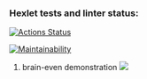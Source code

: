 ### Hexlet tests and linter status:
[![Actions Status](https://github.com/seenerve/frontend-project-44/workflows/hexlet-check/badge.svg)](https://github.com/seenerve/frontend-project-44/actions)

[![Maintainability](https://api.codeclimate.com/v1/badges/20ad046f05ef7169d340/maintainability)](https://codeclimate.com/github/seenerve/frontend-project-44/maintainability)


1. brain-even demonstration
<a href="https://asciinema.org/a/G6xFX7GWODFMGPWbf8kieeIka" target="_blank"><img src="https://asciinema.org/a/G6xFX7GWODFMGPWbf8kieeIka.svg" /></a>